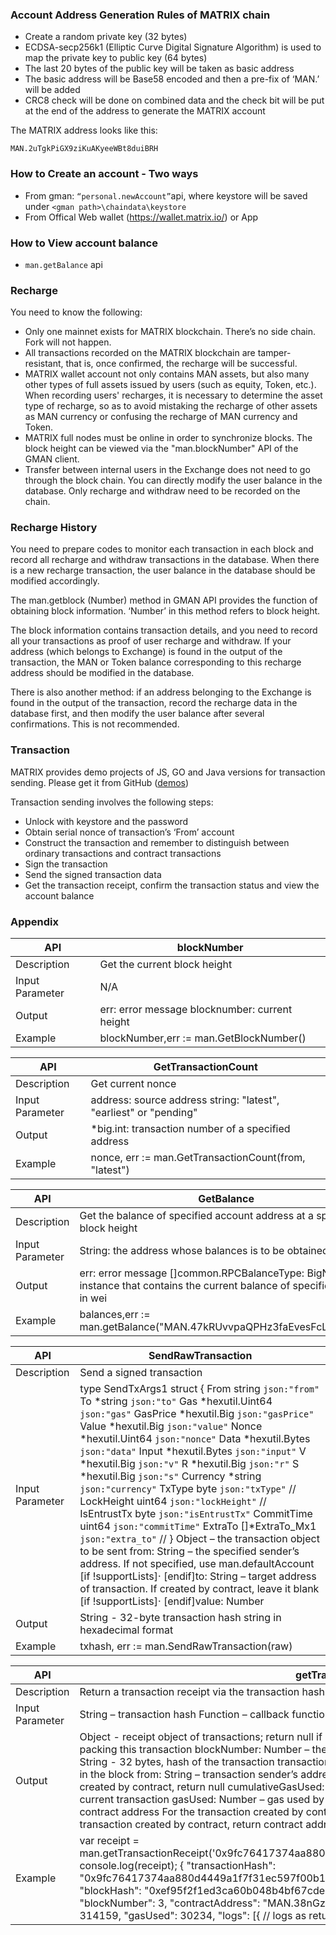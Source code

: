 
### Account Address Generation Rules of MATRIX chain

+ Create a random private key (32 bytes)
+ ECDSA-secp256k1 (Elliptic Curve Digital Signature Algorithm) is used to map the private key to public key (64 bytes)
+ The last 20 bytes of the public key will be taken as basic address
+ The basic address will be Base58 encoded and then a pre-fix of ‘MAN.’ will be added
+ CRC8 check will be done on combined data and the check bit will be put at the end of the address to generate the MATRIX account


The MATRIX address looks like this:

    MAN.2uTgkPiGX9ziKuAKyeeWBt8duiBRH 



### How to Create an account - Two ways

+ From gman: `“personal.newAccount”`api, where keystore will be saved under `<gman path>\chaindata\keystore`
+ From Offical Web wallet (https://wallet.matrix.io/) or App

### How to View account balance

+ `man.getBalance` api

### Recharge

You need to know the following:

+ Only one mainnet exists for MATRIX blockchain. There’s no side chain. Fork will not happen.
+ All transactions recorded on the MATRIX blockchain are tamper-resistant, that is, once confirmed, the recharge will be successful.
+ MATRIX wallet account not only contains MAN assets, but also many other types of full assets issued by users (such as equity, Token, etc.). When recording users' recharges, it is necessary to determine the asset type of recharge, so as to avoid mistaking the recharge of other assets as MAN currency or confusing the recharge of MAN currency and Token.
+ MATRIX full nodes must be online in order to synchronize blocks. The block height can be viewed via the "man.blockNumber" API of the GMAN client.
+ Transfer between internal users in the Exchange does not need to go through the block chain. You can directly modify the user balance in the database. Only recharge and withdraw need to be recorded on the chain.

### Recharge History
You need to prepare codes to monitor each transaction in each block and record all recharge and withdraw transactions in the database. When there is a new recharge transaction, the user balance in the database should be modified accordingly.

The man.getblock (Number) method in GMAN API provides the function of obtaining block information. ‘Number’ in this method refers to block height.

The block information contains transaction details, and you need to record all your transactions as proof of user recharge and withdraw. If your address (which belongs to Exchange) is found in the output of the transaction, the MAN or Token balance corresponding to this recharge address should be modified in the database.

There is also another method: if an address belonging to the Exchange is found in the output of the transaction, record the recharge data in the database first, and then modify the user balance after several confirmations. This is not recommended.


### Transaction 

MATRIX provides demo projects of JS, GO and Java versions for transaction sending. Please get it from GitHub ([demos](https://github.com/MatrixAINetwork/TxSend-Sign-Demos))

Transaction sending involves the following steps:

+ Unlock with keystore and the password
+ Obtain serial nonce of transaction’s ‘From’ account
+ Construct the transaction and remember to distinguish between ordinary transactions and contract transactions
+ Sign the transaction
+ Send the signed transaction data
+ Get the transaction receipt, confirm the transaction status and view the account balance


### Appendix

| API | blockNumber |
|-----------------|-------------------------------------------------|
| Description | Get the current block height |
| Input Parameter | N/A |
| Output | err: error message  blocknumber: current height |
| Example | blockNumber,err := man.GetBlockNumber() |

| API | GetTransactionCount |
|-----------------|--------------------------------------------------------------------|
| Description | Get current nonce |
| Input Parameter | address: source address  string: "latest", "earliest" or "pending" |
| Output | *big.int: transaction number of a specified address |
| Example | nonce, err := man.GetTransactionCount(from, "latest") |

| API | GetBalance |
|-----------------|---------------------------------------------------------------------------------------------------------------------------------------------------------------------------------------|
| Description | Get the balance of specified account address at a specified block height |
| Input Parameter | String: the address whose balances is to be obtained  Number|String - （optional ）If this value is not set, use the block set by man.defaultBlock, otherwise use the specified block |
| Output | err: error message  []common.RPCBalanceType: BigNumber instance that contains the current balance of specified adder, in wei |
| Example | balances,err := man.getBalance("MAN.47kRUvvpaQPHz3faEvesFcLpdYSim") |


| API | SendRawTransaction |
|-----------------|-------------------------------------------------------------------------------------------------------------------------------------------------------------------------------------------------------------------------------------------------------------------------------------------------------------------------------------------------------------------------------------------------------------------------------------------------------------------------------------------------------------------------------------------------------------------------------------------------------------------------------------------------------------------------------------------------------------------------------------------------------------------------------------------------------------------------------------------------------------------------------------------------------------------------------------------------------------------------------------------------------------------------------------------------------------------------------------------------------------------------------------------------------------------------------------------------------------------------------------------------------------------------------------------------------------------------------------------------------------------------------------------------------------------------------------------------------------------------------------------------------------------------------------------------------------------------------------------------------------------------------------------------------------------------------------------------------------------------------------------------------------------------------------------------------------------------------------------------------------------------------------------------------------------------------------------------------------------------------------------------------------------------------------------------------------------------------------------------------------------------------------------------------------------------------------------------------------------------------------------------------------------------------------------------------------------------------------------------------------------------------------------------------------------------------------------------------------------------------------------------------------------------------------------------------------------------------------------------------------------------------------------------------------------------------------------------------------------------------------------------------------------------------------------|
| Description | Send a signed transaction |
| Input Parameter | type SendTxArgs1 struct {        From     string          `json:"from"`         To       *string         `json:"to"`         Gas      *hexutil.Uint64 `json:"gas"`          GasPrice *hexutil.Big    `json:"gasPrice"`         Value    *hexutil.Big    `json:"value"`           Nonce    *hexutil.Uint64 `json:"nonce"`           Data        *hexutil.Bytes `json:"data"`           Input       *hexutil.Bytes `json:"input"`           V           *hexutil.Big   `json:"v"`           R           *hexutil.Big   `json:"r"`           S           *hexutil.Big   `json:"s"`           Currency    *string        `json:"currency"`           TxType      byte           `json:"txType"`     //           LockHeight  uint64         `json:"lockHeight"` //           IsEntrustTx byte           `json:"isEntrustTx"`           CommitTime  uint64         `json:"commitTime"`           ExtraTo     []*ExtraTo_Mx1 `json:"extra_to"` //     }     Object – the transaction object to be sent     from: String – the specified sender’s address. If not specified, use man.defaultAccount     [if !supportLists]·           [endif]to: String – target address of transaction. If created by contract, leave it blank     [if !supportLists]·           [endif]value: Number|String|BigNumber - The amount of currency carried in the transaction, in Wei. If the transaction is created via contract, it is the initial fund     [if !supportLists]·           [endif]gas: Number|String|BigNumber - The gas used by the transaction; unused gas will be returned     [if !supportLists]·           [endif]gasPrice: Number|String|BigNumber – gas price of transaction     [if !supportLists]·           [endif]data: String – (optional) byte string containing relevant data. If created by contract, it is the code used for initialization.     [if !supportLists]·               [endif]nonce: Number - integer, using this value allows you to override your own pending transactions with the same nonce.     [if !supportLists]·           [endif]V ：signature result      [if !supportLists]·           [endif]R ：signature result      [if !supportLists]·           [endif]S ：signature result      [if !supportLists]·           [endif]Currency: type of currency     [if !supportLists]·           [endif]TxType ：transaction types (normal transactions are set as 0)      [if !supportLists]·           [endif]LockHeight: a reserved field [if !supportLists]·           [endif]IsEntrustTx  ：0-self-paid gas ，1- gas paid by others      [if !supportLists]·           [endif]CommitTime: commit time, available to scheduled transactions and revocable transactions only     ExtraTo: extended transaction (should be filled for one to many transactions) |
| Output | String - 32-byte transaction hash string in hexadecimal format |
| Example | txhash, err := man.SendRawTransaction(raw) |



| API | getTransactionReceipt |
|-----------------|-----------------------------------------------------------------------------------------------------------------------------------------------------------------------------------------------------------------------------------------------------------------------------------------------------------------------------------------------------------------------------------------------------------------------------------------------------------------------------------------------------------------------------------------------------------------------------------------------------------------------------------------------------------------------------------------------------------------------------------------------------------------------------------------------------------------------------------------------------------------------------------------------------------------|
| Description | Return a transaction receipt via the transaction hash Note: Receipt is unavailable for pending transactions |
| Input Parameter | String – transaction hash Function – callback function used to support async mode |
| Output | Object - receipt object of transactions; return null if not found blockHash: String - 32 bytes, hash of the block packing this transaction  blockNumber: Number – the number of block packing this transaction  transactionHash: String - 32 bytes, hash of the transaction  transactionIndex: Number – integer, the serial number of the transaction in the block  from: String – transaction sender’s address  to: String – transaction recipient’s address. For transactions created by contract, return null  cumulativeGasUsed: Number – cumulative gas used after the confirmation of current transaction  gasUsed: Number – gas used by the current transaction  contractAddress: String – created contract address  For the transaction created by contract, return contract address. Otherwise, return null   For the transaction created by contract, return contract address. Otherwise, return null |
| Example | var receipt = man.getTransactionReceipt('0x9fc76417374aa880d4449a1f7f31ec597f00b1f6f3dd2d66f4c9c6c445836d8b'); console.log(receipt); {   "transactionHash": "0x9fc76417374aa880d4449a1f7f31ec597f00b1f6f3dd2d66f4c9c6c445836d8b",   "transactionIndex": 0,   "blockHash": "0xef95f2f1ed3ca60b048b4bf67cde2195961e0bba6f70bcbea9a2c4e133e34b46",   "blockNumber": 3,   "contractAddress": "MAN.38nGzwi5Xn5ApxHXquT8ALaMLpbyG",   "cumulativeGasUsed": 314159,   "gasUsed": 30234,   "logs": [{          // logs as returned by getFilterLogs, etc.      }, ...] } |